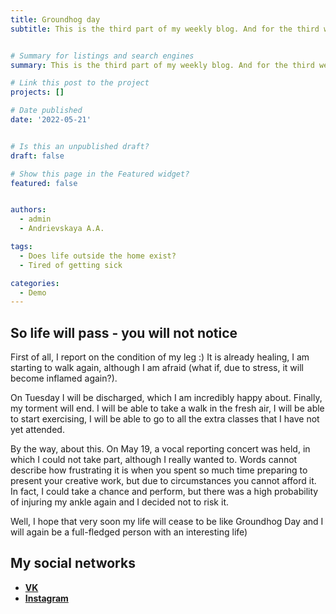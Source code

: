 ```yaml
---
title: Groundhog day
subtitle: This is the third part of my weekly blog. And for the third week in a row, I spent in captivity. Interesting? Then read this post!


# Summary for listings and search engines
summary: This is the third part of my weekly blog. And for the third week in a row, I spent in captivity. Interesting? Then read this post!

# Link this post to the project
projects: []

# Date published
date: '2022-05-21'


# Is this an unpublished draft?
draft: false

# Show this page in the Featured widget?
featured: false


authors:
  - admin
  - Andrievskaya A.A.

tags:
  - Does life outside the home exist?
  - Tired of getting sick

categories:
  - Demo
---
```


## So life will pass - you will not notice

First of all, I report on the condition of my leg :) It is already healing, I am starting to walk again, although I am afraid (what if, due to stress, it will become inflamed again?).

On Tuesday I will be discharged, which I am incredibly happy about. Finally, my torment will end. I will be able to take a walk in the fresh air, I will be able to start exercising, I will be able to go to all the extra classes that I have not yet attended.

By the way, about this. On May 19, a vocal reporting concert was held, in which I could not take part, although I really wanted to. Words cannot describe how frustrating it is when you spent so much time preparing to present your creative work, but due to circumstances you cannot afford it. In fact, I could take a chance and perform, but there was a high probability of injuring my ankle again and I decided not to risk it.

Well, I hope that very soon my life will cease to be like Groundhog Day and I will again be a full-fledged person with an interesting life)



## My social networks

- [**VK**](https://vk.com/grandryce)
- [**Instagram**](grandryce_an)


